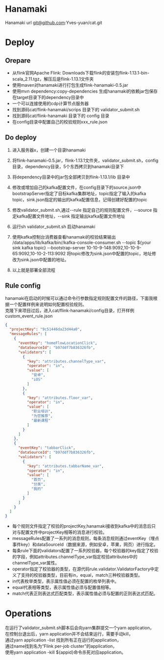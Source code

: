 # Hanamaki

Hanamaki url git@github.com:Yves-yuan/cat.git

# Deploy

## Orepare

* 从flink官网Apache Flink: Downloads下载flink的安装包flink-1.13.1-bin-scala_2.11.tgz，解压后是flink-1.13.1文件夹
* 使用maven对hanamaki进行打包生成flink-hanamaki-0.5.jar
* 使用mvn dependency:copy-dependencies 生成hanamaki的依赖jar包保存在target目录下的dependency目录中
* 一个可以连接使用的cdp计算节点服务器
* 找到源码cat/flink-hanamaki/scrips 目录下的 validator_submit.sh
* 找到源码cat/flink-hanamaki 目录下的 config 目录
* 在config目录中配置自己的校验规则xxx_rule.json

## Do deploy

1. 进入服务器x，创建一个目录hanamaki

2. 将flink-hanamaki-0.5.jar，flink-1.13.1文件夹，validator_submit.sh，config目录，dependency目录，5个东西拷贝到hanamaki目录下

3. 将dependency目录中的jar包全部拷贝到flink-1.13.1/lib 目录中

4. 修改或增加自己的kafka配置文件，在config目录下的source.json中bootstrapServer指定了目标kafka集群地址，topic指定了输入的kafka
   topic，sink.json指定的输出的kafka配置信息，记得创建好配置的topic

5. 修改validator_submit.sh,通过--rule 指定自己的规则配置文件，--source 指定kafka配置文件地址，--sink 指定输出kafka配置文件地址

6. 运行sh validator_submit.sh 启动hanamaki

7. 使用kafka控制台消费器查看hanamaki的校验结果输出 /data/apps/lib/kafka/bin//kafka-console-consumer.sh --topic ${your sink kafka topic}
   --bootstrap-server 10-10-9-148:9092,10-10-9-65:9092,10-10-2-113:9092
   将topic修改为sink.json中配置的topic，地址修改为sink.json中配置的地址。

8. 以上就是部署全部流程

## Rule config

hanamaki在启动的时候可以通过命令行参数指定规则配置文件的路径，下面我根据一个配置样例来说明如何配置校验规则。  
克隆下来项目过后，进入cat/flink-hanamaki/config目录，打开样例custom_event_rule.json

```json
{
  "projectKey": "9c51446da23d44a0",
  "messageRules": [
    {
      "eventKey": "homeFlowLocationClick",
      "dataSourceId": "b97ddf7b836326fb",
      "validators": [
        {
          "key": "attributes.channelType_var",
          "operator": "in",
          "value": [
            "安卓",
            "iOS"
          ]
        },
        {
          "key": "attributes.floor_var",
          "operator": "in",
          "value": [
            "职业培训",
            "为您推荐",
            "最新课程"
          ]
        }
      ]
    },
    {
      "eventKey": "tabbarClick",
      "dataSourceId": "b97ddf7b836326fb",
      "validators": [
        {
          "key": "attributes.tabbarName_var",
          "operator": "in",
          "value": [
            "首页",
            "分类",
            "我的"
          ]
        }
      ]
    }
  ]
}
```

+ 每个规则文件指定了校验的projectKey,hanamaki接收到kafka中的消息后只对与配置文件中projectKey相等的消息进行校验。
+ messageRules配置了一系列的消息规则，每条消息规则通过eventKey（埋点事件key）和dataSourceId（数据来源，例如安卓，苹果，网页）进行指定。
+ 每条rule下面的validators配置了一系列校验器，每个校验器的key指定了校验的字段，例如attributes.channelType_var指定校验attributes中的channelType_var属性。
+ operator指定了校验器的类型，在源代码rule.validator.ValidatorFactory中定义了支持的校验器类型，目前有in，equal，match三种校验器类型。
+ in代表枚举类型，表示属性值必须在配置的枚举列表中。
+ equal代表相等类型，表示属性值必须与配置值相等。
+ match代表正则表达式匹配类型，表示属性值必须与配置的正则表达式匹配。

# Operations

在运行了validator_submit.sh脚本后会向yarn集群提交一个yarn application，  
在控制台退出后，yarn application并不会结束运行，需要手动kill，  
通过yarn application -list 找到所有正在运行的application，  
通过name找到名为“Flink per-job cluster”的application，  
使用yarn application -kill ${appid}命令杀死对应application。